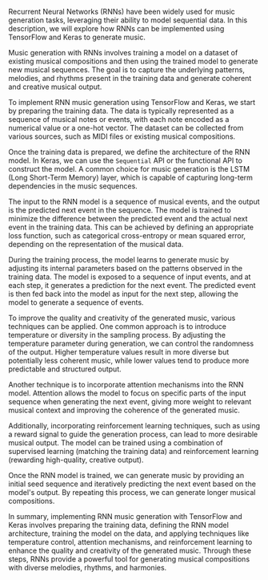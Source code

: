 Recurrent Neural Networks (RNNs) have been widely used for music generation tasks, leveraging their ability to model sequential data. In this description, we will explore how RNNs can be implemented using TensorFlow and Keras to generate music.

Music generation with RNNs involves training a model on a dataset of existing musical compositions and then using the trained model to generate new musical sequences. The goal is to capture the underlying patterns, melodies, and rhythms present in the training data and generate coherent and creative musical output.

To implement RNN music generation using TensorFlow and Keras, we start by preparing the training data. The data is typically represented as a sequence of musical notes or events, with each note encoded as a numerical value or a one-hot vector. The dataset can be collected from various sources, such as MIDI files or existing musical compositions.

Once the training data is prepared, we define the architecture of the RNN model. In Keras, we can use the `Sequential` API or the functional API to construct the model. A common choice for music generation is the LSTM (Long Short-Term Memory) layer, which is capable of capturing long-term dependencies in the music sequences.

The input to the RNN model is a sequence of musical events, and the output is the predicted next event in the sequence. The model is trained to minimize the difference between the predicted event and the actual next event in the training data. This can be achieved by defining an appropriate loss function, such as categorical cross-entropy or mean squared error, depending on the representation of the musical data.

During the training process, the model learns to generate music by adjusting its internal parameters based on the patterns observed in the training data. The model is exposed to a sequence of input events, and at each step, it generates a prediction for the next event. The predicted event is then fed back into the model as input for the next step, allowing the model to generate a sequence of events.

To improve the quality and creativity of the generated music, various techniques can be applied. One common approach is to introduce temperature or diversity in the sampling process. By adjusting the temperature parameter during generation, we can control the randomness of the output. Higher temperature values result in more diverse but potentially less coherent music, while lower values tend to produce more predictable and structured output.

Another technique is to incorporate attention mechanisms into the RNN model. Attention allows the model to focus on specific parts of the input sequence when generating the next event, giving more weight to relevant musical context and improving the coherence of the generated music.

Additionally, incorporating reinforcement learning techniques, such as using a reward signal to guide the generation process, can lead to more desirable musical output. The model can be trained using a combination of supervised learning (matching the training data) and reinforcement learning (rewarding high-quality, creative output).

Once the RNN model is trained, we can generate music by providing an initial seed sequence and iteratively predicting the next event based on the model's output. By repeating this process, we can generate longer musical compositions.

In summary, implementing RNN music generation with TensorFlow and Keras involves preparing the training data, defining the RNN model architecture, training the model on the data, and applying techniques like temperature control, attention mechanisms, and reinforcement learning to enhance the quality and creativity of the generated music. Through these steps, RNNs provide a powerful tool for generating musical compositions with diverse melodies, rhythms, and harmonies.
